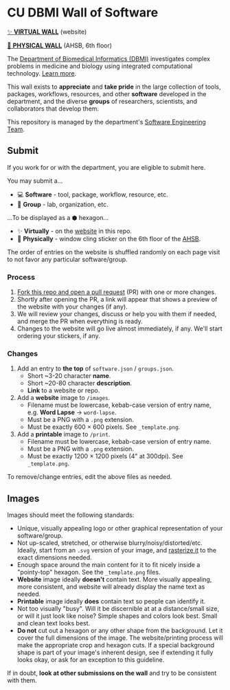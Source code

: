 # CU DBMI Wall of Software

[✨ **VIRTUAL WALL**](https://CU-DBMI.github.io/wall-of-software) (website)

[🏫 **PHYSICAL WALL**](https://maps.app.goo.gl/ZKt1W6Q7QHqAmKkMA) (AHSB, 6th floor)

The [Department of Biomedical Informatics (DBMI)](https://medschool.cuanschutz.edu/dbmi) investigates complex problems in medicine and biology using integrated computational technology. [Learn more](https://medschool.cuanschutz.edu/dbmi/about-us).

This wall exists to **appreciate** and **take pride** in the large collection of tools, packages, workflows, resources, and other **software** developed in the department, and the diverse **groups** of researchers, scientists, and collaborators that develop them.

This repository is managed by the department's [Software Engineering Team](https://cu-dbmi.github.io/set-website/about/).

## Submit

If you work for or with the department, you are eligible to submit here.

You may submit a...

- 💻 **Software** - tool, package, workflow, resource, etc.
- 🥼 **Group** - lab, organization, etc.

...To be displayed as a ⬢ hexagon...

- ✨ **Virtually** - on the [website](https://CU-DBMI.github.io/wall-of-software) in this repo.
- 🏫 **Physically** - window cling sticker on the 6th floor of the [AHSB](https://maps.app.goo.gl/ZKt1W6Q7QHqAmKkMA).

The order of entries on the website is shuffled randomly on each page visit to not favor any particular software/group.

### Process

1. [Fork this repo and open a pull request](https://github.dev/CU-DBMI/wall-of-software) (PR) with one or more changes.
1. Shortly after opening the PR, a link will appear that shows a preview of the website with your changes (if any).
1. We will review your changes, discuss or help you with them if needed, and merge the PR when everything is ready.
1. Changes to the website will go live almost immediately, if any.
   We'll start ordering your stickers, if any.

### Changes

1. Add an entry to **the top** of `software.json` / `groups.json`.
   - Short ~3-20 character **name**.
   - Short ~20-80 character **description**.
   - **Link** to a website or repo.
1. Add a **website** image to `/images`.
   - Filename must be lowercase, kebab-case version of entry name, e.g. **Word Lapse** → `word-lapse`.
   - Must be a PNG with a `.png` extension.
   - Must be exactly 600 × 600 pixels.
     See `_template.png`.
1. Add a **printable** image to `/print`.
   - Filename must be lowercase, kebab-case version of entry name.
   - Must be a PNG with a `.png` extension.
   - Must be exactly 1200 × 1200 pixels (4" at 300dpi).
     See `_template.png`.

To remove/change entries, edit the above files as needed.

## Images

Images should meet the following standards:

- Unique, visually appealing logo or other graphical representation of your software/group.
- Not up-scaled, stretched, or otherwise blurry/noisy/distorted/etc.
  Ideally, start from an `.svg` version of your image, and [rasterize it](https://vincerubinetti.github.io/svg-to-png/) to the exact dimensions needed.
- Enough space around the main content for it to fit nicely inside a "pointy-top" hexagon.
  See the `_template.png` files.
- **Website** image ideally **doesn't** contain text.
  More visually appealing, more consistent, and website will already display the name text as needed.
- **Printable** image ideally **does** contain text so people can identify it.
- Not too visually "busy".
  Will it be discernible at at a distance/small size, or will it just look like noise?
  Simple shapes and colors look best.
  Small and clean text looks best.
- **Do not** cut out a hexagon or any other shape from the background.
  Let it cover the full dimensions of the image.
  The website/printing process will make the appropriate crop and hexagon cuts.
  If a special background shape is part of your image's inherent design, see if extending it fully looks okay, or ask for an exception to this guideline.

If in doubt, **look at other submissions on the wall** and try to be consistent with them.
